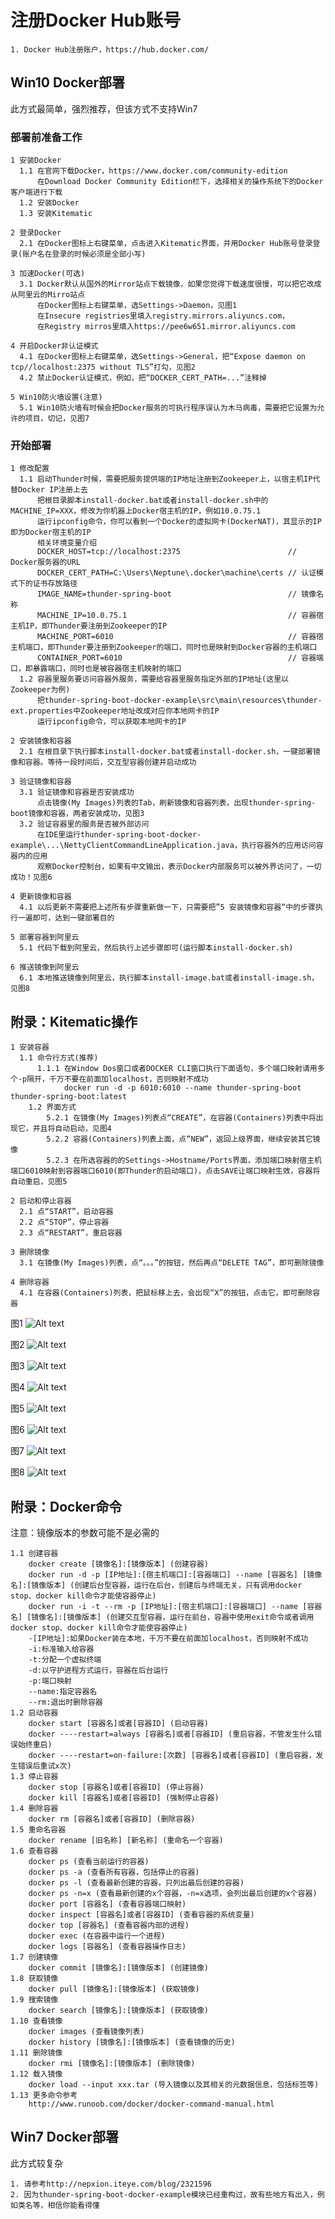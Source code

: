 # 注册Docker Hub账号

    1. Docker Hub注册账户，https://hub.docker.com/

## Win10 Docker部署
此方式最简单，强烈推荐，但该方式不支持Win7

### 部署前准备工作

    1 安装Docker
      1.1 在官网下载Docker，https://www.docker.com/community-edition
          在Download Docker Community Edition栏下，选择相关的操作系统下的Docker客户端进行下载
      1.2 安装Docker
      1.3 安装Kitematic

    2 登录Docker
      2.1 在Docker图标上右键菜单，点击进入Kitematic界面，并用Docker Hub账号登录登录(账户名在登录的时候必须是全部小写)

    3 加速Docker(可选)
      3.1 Docker默认从国外的Mirror站点下载镜像，如果您觉得下载速度很慢，可以把它改成从阿里云的Mirro站点
          在Docker图标上右键菜单，选Settings->Daemon，见图1
          在Insecure registries里填入registry.mirrors.aliyuncs.com，
          在Registry mirros里填入https://pee6w651.mirror.aliyuncs.com

    4 开启Docker非认证模式
      4.1 在Docker图标上右键菜单，选Settings->General，把“Expose daemon on tcp//localhost:2375 without TLS”打勾，见图2
      4.2 禁止Docker认证模式，例如，把“DOCKER_CERT_PATH=...”注释掉

    5 Win10防火墙设置(注意)
      5.1 Win10防火墙有时候会把Docker服务的可执行程序误认为木马病毒，需要把它设置为允许的项目，切记，见图7

### 开始部署

    1 修改配置
      1.1 启动Thunder时候，需要把服务提供端的IP地址注册到Zookeeper上，以宿主机IP代替Docker IP注册上去
          把根目录脚本install-docker.bat或者install-docker.sh中的MACHINE_IP=XXX，修改为你机器上Docker宿主机的IP，例如10.0.75.1
          运行ipconfig命令，你可以看到一个Docker的虚拟网卡(DockerNAT)，其显示的IP即为Docker宿主机的IP
          相关环境变量介绍
          DOCKER_HOST=tcp://localhost:2375                        // Docker服务器的URL
          DOCKER_CERT_PATH=C:\Users\Neptune\.docker\machine\certs // 认证模式下的证书存放路径
          IMAGE_NAME=thunder-spring-boot                          // 镜像名称
          MACHINE_IP=10.0.75.1                                    // 容器宿主机IP，即Thunder要注册到Zookeeper的IP
          MACHINE_PORT=6010                                       // 容器宿主机端口，即Thunder要注册到Zookeeper的端口，同时也是映射到Docker容器的主机端口
          CONTAINER_PORT=6010                                     // 容器端口，即暴露端口，同时也是被容器宿主机映射的端口
      1.2 容器里服务要访问容器外服务，需要给容器里服务指定外部的IP地址(这里以Zookeeper为例)
          把thunder-spring-boot-docker-example\src\main\resources\thunder-ext.properties中Zookeeper地址改成对应你本地网卡的IP
          运行ipconfig命令，可以获取本地网卡的IP

    2 安装镜像和容器
      2.1 在根目录下执行脚本install-docker.bat或者install-docker.sh，一键部署镜像和容器。等待一段时间后，交互型容器创建并启动成功

    3 验证镜像和容器
      3.1 验证镜像和容器是否安装成功
          点击镜像(My Images)列表的Tab，刷新镜像和容器列表，出现thunder-spring-boot镜像和容器，两者安装成功，见图3
      3.2 验证容器里的服务是否被外部访问
          在IDE里运行thunder-spring-boot-docker-example\...\NettyClientCommandLineApplication.java，执行容器外的应用访问容器内的应用
          观察Docker控制台，如果有中文输出，表示Docker内部服务可以被外界访问了，一切成功！见图6

    4 更新镜像和容器
      4.1 以后更新不需要把上述所有步骤重新做一下，只需要把”5 安装镜像和容器“中的步骤执行一遍即可，达到一键部署目的

    5 部署容器到阿里云
      5.1 代码下载到阿里云，然后执行上述步骤即可(运行脚本install-docker.sh)

    6 推送镜像到阿里云
      6.1 本地推送镜像到阿里云，执行脚本install-image.bat或者install-image.sh，见图8

## 附录：Kitematic操作

    1 安装容器
      1.1 命令行方式(推荐)
          1.1.1 在Window Dos窗口或者DOCKER CLI窗口执行下面语句，多个端口映射请用多个-p隔开，千万不要在前面加localhost，否则映射不成功
                docker run -d -p 6010:6010 --name thunder-spring-boot thunder-spring-boot:latest
        1.2 界面方式
            5.2.1 在镜像(My Images)列表点“CREATE”，在容器(Containers)列表中将出现它，并且将自动启动，见图4
            5.2.2 容器(Containers)列表上面，点“NEW”，返回上级界面，继续安装其它镜像
            5.2.3 在所选容器的的Settings->Hostname/Ports界面，添加端口映射宿主机端口6010映射到容器端口6010(即Thunder的启动端口)，点击SAVE让端口映射生效，容器将自动重启，见图5

    2 启动和停止容器
      2.1 点“START”，启动容器
      2.2 点“STOP”，停止容器
      2.3 点“RESTART”，重启容器

    3 删除镜像
      3.1 在镜像(My Images)列表，点“。。。”的按钮，然后再点“DELETE TAG”，即可删除镜像

    4 删除容器
      4.1 在容器(Containers)列表，把鼠标移上去，会出现“X”的按钮，点击它，即可删除容器

图1
![Alt text](https://github.com/Nepxion/Thunder/blob/master/thunder-spring-boot-docker-example/doc/Docker1.jpg)

图2
![Alt text](https://github.com/Nepxion/Thunder/blob/master/thunder-spring-boot-docker-example/doc/Docker2.jpg)

图3
![Alt text](https://github.com/Nepxion/Thunder/blob/master/thunder-spring-boot-docker-example/doc/Docker3.jpg)

图4
![Alt text](https://github.com/Nepxion/Thunder/blob/master/thunder-spring-boot-docker-example/doc/Docker4.jpg)

图5
![Alt text](https://github.com/Nepxion/Thunder/blob/master/thunder-spring-boot-docker-example/doc/Docker5.jpg)

图6
![Alt text](https://github.com/Nepxion/Thunder/blob/master/thunder-spring-boot-docker-example/doc/Docker6.jpg)

图7
![Alt text](https://github.com/Nepxion/Thunder/blob/master/thunder-spring-boot-docker-example/doc/Win10.jpg)

图8
![Alt text](https://github.com/Nepxion/Thunder/blob/master/thunder-spring-boot-docker-example/doc/Aliyun.jpg)

## 附录：Docker命令
注意：镜像版本的参数可能不是必需的

    1.1 创建容器
        docker create [镜像名]:[镜像版本] (创建容器)
        docker run -d -p [IP地址]:[宿主机端口]:[容器端口] --name [容器名] [镜像名]:[镜像版本] (创建后台型容器，运行在后台，创建后与终端无关，只有调用docker stop、docker kill命令才能使容器停止)
        docker run -i -t --rm -p [IP地址]:[宿主机端口]:[容器端口] --name [容器名] [镜像名]:[镜像版本] (创建交互型容器，运行在前台，容器中使用exit命令或者调用docker stop、docker kill命令才能使容器停止)
        -[IP地址]:如果Docker装在本地，千万不要在前面加localhost，否则映射不成功
        -i:标准输入给容器 
        -t:分配一个虚拟终端
        -d:以守护进程方式运行，容器在后台运行
        -p:端口映射
        --name:指定容器名
        --rm:退出时删除容器
    1.2 启动容器
        docker start [容器名]或者[容器ID] (启动容器)
        docker ----restart=always [容器名]或者[容器ID] (重启容器，不管发生什么错误始终重启) 
        docker ----restart=on-failure:[次数] [容器名]或者[容器ID] (重启容器，发生错误后重试x次) 
    1.3 停止容器
        docker stop [容器名]或者[容器ID] (停止容器)
        docker kill [容器名]或者[容器ID] (强制停止容器)
    1.4 删除容器
        docker rm [容器名]或者[容器ID] (删除容器)
    1.5 重命名容器
        docker rename [旧名称] [新名称] (重命名一个容器)
    1.6 查看容器
        docker ps (查看当前运行的容器)
        docker ps -a (查看所有容器，包括停止的容器)
        docker ps -l (查看最新创建的容器，只列出最后创建的容器)
        docker ps -n=x (查看最新创建的x个容器，-n=x选项，会列出最后创建的x个容器)
        docker port [容器名] (查看容器端口映射)
        docker inspect [容器名]或者[容器ID] (查看容器的系统变量)
        docker top [容器名] (查看容器内部的进程)
        docker exec (在容器中运行一个进程)
        docker logs [容器名] (查看容器操作日志)
    1.7 创建镜像
        docker commit [镜像名]:[镜像版本] (创建镜像)
    1.8 获取镜像
        docker pull [镜像名]:[镜像版本] (获取镜像)
    1.9 搜索镜像
        docker search [镜像名]:[镜像版本] (获取镜像)
    1.10 查看镜像
        docker images (查看镜像列表)
        docker history [镜像名]:[镜像版本] (查看镜像的历史)
    1.11 删除镜像
        docker rmi [镜像名]:[镜像版本] (删除镜像)
    1.12 载入镜像
        docker load --input xxx.tar (导入镜像以及其相关的元数据信息，包括标签等)
    1.13 更多命令参考
        http://www.runoob.com/docker/docker-command-manual.html

## Win7 Docker部署
此方式较复杂

    1. 请参考http://nepxion.iteye.com/blog/2321596
    2. 因为thunder-spring-boot-docker-example模块已经重构过，故有些地方有出入，例如类名等，相信你能看得懂